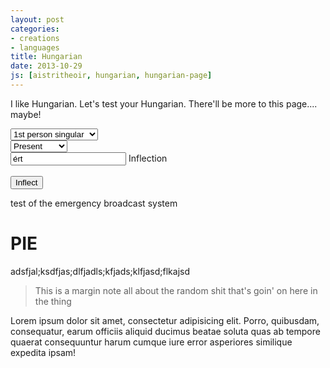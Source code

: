 ```yaml
---
layout: post
categories: 
- creations
- languages
title: Hungarian
date: 2013-10-29
js: [aistritheoir, hungarian, hungarian-page]
---
```


I like Hungarian. Let's test your Hungarian. There'll be more to this page.... maybe!

<!-- more -->

<div class="center">
	<select id="person" class="wide whitespace-vert">
		<option value="1sg">1st person singular</option>
		<option value="2sg">2nd person singular</option>
		<option value="3sg">3rd person singular</option>
		<option value="1pl">1st person plural</option>
		<option value="2pl">2nd person plural</option>
		<option value="3pl">3rd person plural</option>
	</select>
	<br/>
	<select id="tense" class="wide whitespace-vert">
		<option value="">Present</option>
		<option value="PST">Past</option>
		<option value="COND">Conditional</option>
		<option value="FUT">Future</option>
		<option value="SUBJ">Subjunctive</option>
	</select>
	<br/>
	<div class="inflect">
		<input id="word" type="text" placeholder="Verb" value="ért" class="wide whitespace-vert"/>
		<span id="answer">Inflection</span>
	</div>
	<br/>
	<button id="go">Inflect</button>
</div>


test of the emergency broadcast system

<h1>PIE</h1>

adsfjal;ksdfjas;dlfjadls;kfjads;klfjasd;flkajsd

<blockquote>This is a margin note all about the random shit that's goin' on here in the thing</blockquote>

Lorem ipsum dolor sit amet, consectetur adipisicing elit. Porro, quibusdam, consequatur, earum officiis aliquid ducimus beatae soluta quas ab tempore quaerat consequuntur harum cumque iure error asperiores similique expedita ipsam!